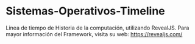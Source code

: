 # Sistemas-Operativos-Timeline
Linea de tiempo de Historia de la computación, utilizando RevealJS.
Para mayor información del Framework, visita su web: https://revealjs.com/
